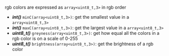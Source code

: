 rgb colors are expressed as `array<uint8_t,3>` in rgb order
- ***int()*** `minC(array<uint8_t,3>)`: get the smallest value in a `array<uint8_t,3>`
- ***int()*** `maxC(array<uint8_t,3>)`: get the largest value in a `array<uint8_t,3>`
- ***uint8_t()*** `greyness(array<uint8_t,3>)`: get how equal all the colors in a rgb color is on a scale of 0-255
- ***uint8_t()*** `brightness(array<uint8_t,3>)`: get the brightness of a rgb color
